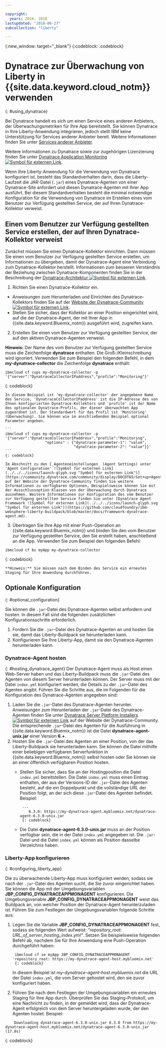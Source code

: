 ```yaml
---

copyright:
  years: 2016, 2018
lastupdated: "2018-06-27"
subcollection: "liberty"

---
```


{:new_window: target="_blank"}
{:codeblock: .codeblock}

# Dynatrace zur Überwachung von Liberty in {{site.data.keyword.cloud_notm}} verwenden
{: #using_dynatrace}

Bei Dynatrace handelt es sich um einen Service eines anderen Anbieters, der Überwachungsmetriken für Ihre App bereitstellt. Sie können Dynatrace in Ihre Liberty-Anwendung integrieren, jedoch stellt IBM keine Unterstützung für Services anderer Anbieter bereit. Weitere Informationen finden Sie unter [Services anderer Anbieter](/docs/runtimes-common/buildpackSupport.html#third-party).

Weitere Informationen zu Dynatrace sowie zur zugehörigen Lizenzierung finden Sie unter [Dynatrace Application Monitoring ![Symbol für externen Link](../../../icons/launch-glyph.svg "Symbol für externen Link")](http://www.dynatrace.com/en/products/application-monitoring.html).

Wenn Ihre Liberty-Anwendung für die Verwendung von Dynatrace konfiguriert ist, besteht das Standardverhalten darin,
dass die Liberty-Laufzeit die JAR-Datei (`.jar`) eines Dynatrace-Agenten von einer Dynatrace-Site anfordert
und diesen Dynatrace-Agenten mit Ihrer App ausführt.  Bei diesem Standardverhalten besteht die minimal notwendige Konfiguration für die
Verwendung von Dynatrace im Erstellen eines vom Benutzer zur Verfügung gestellten Service,
der auf Ihren Dynatrace-Kollektor verweist.

## Einen vom Benutzer zur Verfügung gestellten Service erstellen, der auf Ihren Dynatrace-Kollektor verweist

Zunächst müssen Sie einen Dynatrace-Kollektor einrichten.  Dann müssen Sie einen vom Benutzer zur Verfügung gestellten
Service erstellen, um Informationen zu übergeben, damit der Dynatrace-Agent eine Verbindung zum Dynatrace-Kollektor herstellt. Informationen zum besseren Verständnis der Beziehung zwischen Dynatrace-Komponenten finden Sie in der Beschreibung der [Dynatrace-Architektur ![Symbol für externen Link](../../../icons/launch-glyph.svg "Symbol für externen Link")](https://community.dynatrace.com/community/display/DOCDT65/Architecture).

1. Richten Sie einen Dynatrace-Kollektor ein.
  * Anweisungen zum Herunterladen und Einrichten des Dynatrace-Kollektors finden Sie auf der [Website der Dynatrace-Community ![Symbol für externen Link](../../../icons/launch-glyph.svg "Symbol für externen Link")](https://community.dynatrace.com/community/display/EVAL/Step+3+-+Connect+Agent+to+Dynatrace).
  * Stellen Sie sicher, dass der Kollektor an einer Position eingerichtet wird, auf die der Dynatrace-Agent, der mit Ihrer App in {{site.data.keyword.Bluemix_notm}} ausgeführt wird, zugreifen kann.
2. Erstellen Sie einen vom Benutzer zur Verfügung gestellten Service, der auf den aktiven Dynatrace-Agenten verweist.

  **Hinweis:** Der Name des vom Benutzer zur Verfügung gestellten Service muss die Zeichenfolge **dynatrace** enthalten. Die Groß-/Kleinschreibung wird ignoriert. Verwenden Sie zum Beispiel den folgenden Befehl, in dem **my-dynatrace-collector** die Zeichenfolge **dynatrace** enthält:
  ```
  ibmcloud cf cups my-dynatrace-collector -p '{"server":"DynatraceCollectorIPaddress","profile":"Monitoring"}'
  ```
  {: codeblock}

    In diesem Beispiel ist 'my-dynatrace-collector' der angegebene Name des Service, 'DynatraceCollectorIPaddress' ist die IP-Adresse des von Ihnen konfigurierten Dynatrace-Kollektors und 'profile' ist der Name des optionalen Dynatrace-Profils, der dieser überwachten App zugeordnet ist. Der Standardwert für das Profil ist 'Monitoring' (Überwachung). Sie können wie im anschließenden Beispiel optional Parameter angeben.

    ```
    ibmcloud cf cups my-dynatrace-collector -p '{"server":"DynatraceCollectorIPaddress","profile":"Monitoring",
                      "options" : {"dynatrace-parameter-1": "value",
                                   "dynatrace-parameter-2": "value"}}'
    ```
    {: codeblock}

    Im Abschnitt zu den [_Agenteneinstellungen_ (Agent Settings) unter 'Agent Configuration' ![Symbol für externen Link](../../../icons/launch-glyph.svg "Symbol für externen Link")](https://community.dynatrace.com/community/display/DOCDT65/Set+up+Agents) auf der Website der Dynatrace-Community finden Sie weitere Informationen zu verfügbaren Optionen. Beispielsweise können Sie mit der Ausschlussoption Klassen von der Überwachung durch Dynatrace ausnehmen. Weitere Informationen zur Konfiguration des vom Benutzer zur Verfügung gestellten Service finden Sie unter [Dynatrace Agent Framework ![Symbol für externen Link](../../../icons/launch-glyph.svg "Symbol für externen Link")](https://github.com/cloudfoundry/ibm-websphere-liberty-buildpack/blob/master/docs/framework-dynatrace-agent.md).

3. Übertragen Sie Ihre App mit einer Push-Operation an {{site.data.keyword.Bluemix_notm}} und binden Sie den vom Benutzer zur Verfügung gestellten Service, den Sie erstellt haben, anschließend an die App. Verwenden Sie zum Beispiel den folgenden Befehl:
  ```
  ibmcloud cf bs myApp my-dynatrace-collector
  ```
  {: codeblock}

    **Hinweis:** Sie müssen nach dem Binden des Service ein erneutes Staging für Ihre Anwendung durchführen.

## Optionale Konfiguration
{: #optional_configuration}

Sie können die `.jar`-Datei des Dynatrace-Agenten selbst anfordern und hosten.  In diesem Fall sind die folgenden
zusätzlichen Konfigurationsschritte erforderlich.
1. Fordern Sie die `.jar`-Datei des Dynatrace-Agenten an und hosten Sie sie, damit das Liberty-Buildpack sie herunterladen kann.
2. Konfigurieren Sie Ihre Liberty-App, damit sie den Dynatrace-Agenten herunterladen kann.

### Dynatrace-Agent hosten
{: #hosting_dynatrace_agent}
Der Dynatrace-Agent muss als Host einen Web-Server haben und das Liberty-Buildpack muss die `.jar`-Datei des Agenten von diesem Server herunterladen können. Der Server muss mit der Datei `index.yml` konfiguriert werden, die Details zu der `.jar`-Datei des Agenten angibt. Führen Sie die Schritte aus, die im Folgenden für die Konfiguration des Dynatrace-Agenten angegeben sind:
  1. Laden Sie die `.jar`-Datei des Dynatrace-Agenten herunter. Anweisungen zum Herunterladen der `.jar`-Datei des Dynatrace-Agenten finden Sie unter [Dynatrace Server Platform Installers ![Symbol für externen Link](../../../icons/launch-glyph.svg "Symbol für externen Link")](https://community.dynatrace.com/community/display/EVAL/Step+1+-+Download+and+install+Dynatrace) auf der Website der Dynatrace-Community. Die entsprechende `.jar`-Datei des Agenten für die Ausführung in {{site.data.keyword.Bluemix_notm}} ist die Datei **dynatrace-agent-unix.jar** einer Version **6.+**.
  2. Hosten Sie die `.jar`-Datei des Agenten an einer Position, von der das Liberty-Buildpack sie herunterladen kann. Sie können die Datei mithilfe einer beliebigen verfügbaren Serverfunktion in {{site.data.keyword.Bluemix_notm}} selbst hosten oder Sie können sie an einer öffentlich verfügbaren Position hosten.
     * Stellen Sie sicher, dass Sie an der Hostingposition die Datei `index.yml` bereitstellen. Die Datei `index.yml` muss einen Eintrag enthalten, der aus der Versions-ID der `.jar`-Datei des Agenten besteht, auf die ein Doppelpunkt und die vollständige URL der Position folgt, an der sich diese `.jar`-Datei des Agenten befindet. Beispiel:

            ---
               6.3.0: https://my-dynatrace-agent.mybluemix.net/dynatrace-agent-6.3.0-unix.jar
            {: codeblock}

     * Die Datei **dynatrace-agent-6.3.0-unix.jar** muss an der Position verfügbar sein, die in der Datei `index.yml` angegeben ist. Die `.jar`-Datei und die Datei `index.yml` können als Position dasselbe Verzeichnis haben.

### Liberty-App konfigurieren
{: #configuring_liberty_app}

Die zu überwachende Liberty-App muss konfiguriert werden, sodass sie nach der `.jar`-Datei des Agenten sucht, die Sie zuvor eingerichtet haben. Sie können die App mit der Umgebungsvariablen **JBP_CONFIG_DYNATRACEAPPMONAGENT** konfigurieren. Die Umgebungsvariable **JBP_CONFIG_DYNATRACEAPPMONAGENT** weist das Buildpack an, von welcher Position der Dynatrace-Agent herunterzuladen ist. Führen Sie zum Festlegen der Umgebungsvariablen folgende Schritte aus:

1. Legen Sie die Variable **JBP_CONFIG_DYNATRACEAPPMONAGENT** fest, sodass sie folgenden Wert aufweist: *"repository_root: URL_of_server_hosting_index.yml"*. Setzen Sie beispielsweise folgenden Befehl ab, nachdem Sie für Ihre Anwendung eine Push-Operation durchgeführt haben:

        ibmcloud cf se myApp JBP_CONFIG_DYNATRACEAPPMONAGENT 'repository_root: https://my-dynatrace-agent-host.mybluemix.net'
        {: codeblock}

    In diesem Beispiel ist *my-dynatrace-agent-host.mybluemix.net* die URL der Datei `index.yml`, die vom Server gehostet wird, den sie zuvor konfiguriert haben.

2. Führen Sie nach dem Festlegen der Umgebungsvariablen ein erneutes Staging für Ihre App durch. Überprüfen Sie das Staging-Protokoll, um eine Nachricht zu finden, in der gemeldet wird, dass der Dynatrace-Agent erfolgreich von dem Server heruntergeladen wurde, der den Agenten hostet. Beispiel:
```
    Downloading dynatrace-agent-6.3.0-unix.jar 6.3.0 from https://my-dynatrace-agent-host.mybluemix.net/dynatrace-agent-6.3.0-unix.jar (17.8s)
```
{: codeblock}
